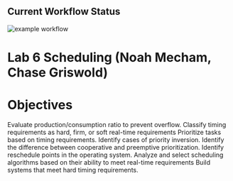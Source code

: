 ## Current Workflow Status

![example workflow](https://github.com/uofu-emb/2024_lab6_Noah_L_Chase/actions/workflows/main.yml/badge.svg)

# Lab 6 Scheduling (Noah Mecham, Chase Griswold)

# Objectives
Evaluate production/consumption ratio to prevent overflow.
Classify timing requirements as hard, firm, or soft real-time requirements
Prioritize tasks based on timing requirements.
Identify cases of priority inversion.
Identify the difference between cooperative and preemptive prioritization.
Identify reschedule points in the operating system.
Analyze and select scheduling algorithms based on their ability to meet real-time requirements
Build systems that meet hard timing requirements.
